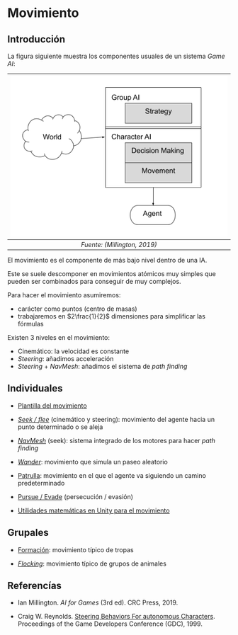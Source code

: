 # Movimiento

## Introducción

La figura siguiente muestra los componentes usuales de un sistema *Game AI*:

|![Esquema GameAI](figures/esquema.png)|
|:--:| 
| *Fuente: (Millington, 2019)* |

El movimiento es el componente de más bajo nivel dentro de una IA.

Este se suele descomponer en movimientos atómicos muy simples que pueden ser combinados para conseguir de muy complejos.

Para hacer el movimiento asumiremos:
- carácter como puntos (centro de masas)
- trabajaremos en $2\frac{1}{2}$ dimensiones para simplificar las fórmulas

Existen 3 niveles en el movimiento:
- Cinemático: la velocidad es constante
- *Steering*: añadimos acceleración
- *Steering* + *NavMesh*: añadimos el sistema de *path finding*

## Individuales

- [Plantilla del movimiento](template.sp.md)

- *[Seek / flee](seek.sp.md)* (cinemático y steering): movimiento del agente hacia un punto determinado o se aleja

- *[NavMesh](navmesh.sp.md)* (seek): sistema integrado de los motores para hacer *path finding*

- *[Wander](wander.sp.md)*: movimiento que simula un paseo aleatorio

- [Patrulla](patrolling.sp.md): movimiento en el que el agente va siguiendo un camino predeterminado

- [Pursue / Evade](mv/pursue.sp.md) (persecución / evasión)

- [Utilidades matemáticas en Unity para el movimiento](utils.sp.md)

## Grupales

- [Formación](formacio.sp.md): movimiento típico de tropas

- *[Flocking](flocking.md)*: movimiento típico de grupos de animales

## Referencías

- Ian Millington. *AI for Games* (3rd ed). CRC Press, 2019.

- Craig W. Reynolds. [Steering Behaviors For autonomous Characters](http://www.red3d.com/cwr/papers/1999/gdc99steer.pdf). Proceedings of the Game Developers Conference (GDC), 1999.
